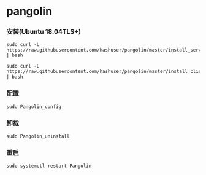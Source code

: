 # pangolin
### 安装(Ubuntu 18.04TLS+)
```
sudo curl -L https://raw.githubusercontent.com/hashuser/pangolin/master/install_server.sh | bash
``` 
```
sudo curl -L https://raw.githubusercontent.com/hashuser/pangolin/master/install_client.sh | bash
``` 
### 配置
```
sudo Pangolin_config
```
### 卸载
```
sudo Pangolin_uninstall
```
### 重启
```
sudo systemctl restart Pangolin
```
